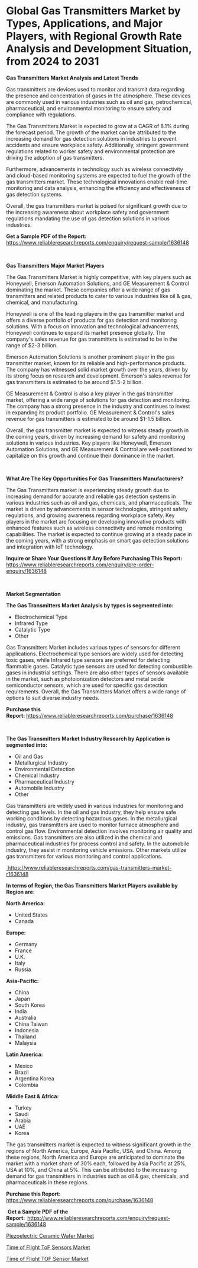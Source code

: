 <p><h1>Global Gas Transmitters Market by Types, Applications, and Major Players, with Regional Growth Rate Analysis and Development Situation, from 2024 to 2031</h1></p><p><strong>Gas Transmitters Market Analysis and Latest Trends</strong></p>
<p><p>Gas transmitters are devices used to monitor and transmit data regarding the presence and concentration of gases in the atmosphere. These devices are commonly used in various industries such as oil and gas, petrochemical, pharmaceutical, and environmental monitoring to ensure safety and compliance with regulations.</p><p>The Gas Transmitters Market is expected to grow at a CAGR of 8.1% during the forecast period. The growth of the market can be attributed to the increasing demand for gas detection solutions in industries to prevent accidents and ensure workplace safety. Additionally, stringent government regulations related to worker safety and environmental protection are driving the adoption of gas transmitters.</p><p>Furthermore, advancements in technology such as wireless connectivity and cloud-based monitoring systems are expected to fuel the growth of the gas transmitters market. These technological innovations enable real-time monitoring and data analysis, enhancing the efficiency and effectiveness of gas detection systems.</p><p>Overall, the gas transmitters market is poised for significant growth due to the increasing awareness about workplace safety and government regulations mandating the use of gas detection solutions in various industries.</p></p>
<p><strong>Get a Sample PDF of the Report:&nbsp;</strong> <a href="https://www.reliableresearchreports.com/enquiry/request-sample/1636148">https://www.reliableresearchreports.com/enquiry/request-sample/1636148</a></p>
<p>&nbsp;</p>
<p><strong>Gas Transmitters Major Market Players</strong></p>
<p><p>The Gas Transmitters Market is highly competitive, with key players such as Honeywell, Emerson Automation Solutions, and GE Measurement & Control dominating the market. These companies offer a wide range of gas transmitters and related products to cater to various industries like oil & gas, chemical, and manufacturing.</p><p>Honeywell is one of the leading players in the gas transmitter market and offers a diverse portfolio of products for gas detection and monitoring solutions. With a focus on innovation and technological advancements, Honeywell continues to expand its market presence globally. The company's sales revenue for gas transmitters is estimated to be in the range of $2-3 billion.</p><p>Emerson Automation Solutions is another prominent player in the gas transmitter market, known for its reliable and high-performance products. The company has witnessed solid market growth over the years, driven by its strong focus on research and development. Emerson's sales revenue for gas transmitters is estimated to be around $1.5-2 billion.</p><p>GE Measurement & Control is also a key player in the gas transmitter market, offering a wide range of solutions for gas detection and monitoring. The company has a strong presence in the industry and continues to invest in expanding its product portfolio. GE Measurement & Control's sales revenue for gas transmitters is estimated to be around $1-1.5 billion.</p><p>Overall, the gas transmitter market is expected to witness steady growth in the coming years, driven by increasing demand for safety and monitoring solutions in various industries. Key players like Honeywell, Emerson Automation Solutions, and GE Measurement & Control are well-positioned to capitalize on this growth and continue their dominance in the market.</p></p>
<p>&nbsp;</p>
<p><strong>What Are The Key Opportunities For Gas Transmitters Manufacturers?</strong></p>
<p><p>The Gas Transmitters market is experiencing steady growth due to increasing demand for accurate and reliable gas detection systems in various industries such as oil and gas, chemicals, and pharmaceuticals. The market is driven by advancements in sensor technologies, stringent safety regulations, and growing awareness regarding workplace safety. Key players in the market are focusing on developing innovative products with enhanced features such as wireless connectivity and remote monitoring capabilities. The market is expected to continue growing at a steady pace in the coming years, with a strong emphasis on smart gas detection solutions and integration with IoT technology.</p></p>
<p><strong>Inquire or Share Your Questions If Any Before Purchasing This Report:</strong> <a href="https://www.reliableresearchreports.com/enquiry/pre-order-enquiry/1636148">https://www.reliableresearchreports.com/enquiry/pre-order-enquiry/1636148</a></p>
<p>&nbsp;</p>
<p><strong>Market Segmentation</strong></p>
<p><strong>The Gas Transmitters Market Analysis by types is segmented into:</strong></p>
<p><ul><li>Electrochemical Type</li><li>Infrared Type</li><li>Catalytic Type</li><li>Other</li></ul></p>
<p><p>Gas Transmitters Market includes various types of sensors for different applications. Electrochemical type sensors are widely used for detecting toxic gases, while Infrared type sensors are preferred for detecting flammable gases. Catalytic type sensors are used for detecting combustible gases in industrial settings. There are also other types of sensors available in the market, such as photoionization detectors and metal oxide semiconductor sensors, which are used for specific gas detection requirements. Overall, the Gas Transmitters Market offers a wide range of options to suit diverse industry needs.</p></p>
<p><strong>Purchase this Report:&nbsp;</strong><a href="https://www.reliableresearchreports.com/purchase/1636148">https://www.reliableresearchreports.com/purchase/1636148</a></p>
<p>&nbsp;</p>
<p><strong>The Gas Transmitters Market Industry Research by Application is segmented into:</strong></p>
<p><ul><li>Oil and Gas</li><li>Metallurgical Industry</li><li>Environmental Detection</li><li>Chemical Industry</li><li>Pharmaceutical Industry</li><li>Automobile Industry</li><li>Other</li></ul></p>
<p><p>Gas transmitters are widely used in various industries for monitoring and detecting gas levels. In the oil and gas industry, they help ensure safe working conditions by detecting hazardous gases. In the metallurgical industry, gas transmitters are used to monitor furnace atmosphere and control gas flow. Environmental detection involves monitoring air quality and emissions. Gas transmitters are also utilized in the chemical and pharmaceutical industries for process control and safety. In the automobile industry, they assist in monitoring vehicle emissions. Other markets utilize gas transmitters for various monitoring and control applications.</p></p>
<p><a href="https://www.reliableresearchreports.com/gas-transmitters-market-r1636148">&nbsp;https://www.reliableresearchreports.com/gas-transmitters-market-r1636148</a></p>
<p><strong>In terms of Region, the Gas Transmitters Market Players available by Region are:</strong></p>
<p>
    <p> <strong> North America: </strong>
        <ul>
            <li>United States</li>
            <li>Canada</li>
        </ul>
        </p> 
    <p> <strong> Europe: </strong>
        <ul>
            <li>Germany</li>
            <li>France</li>
            <li>U.K.</li>
            <li>Italy</li>
            <li>Russia</li>
        </ul>
        </p> 
    <p> <strong> Asia-Pacific: </strong>
        <ul>
            <li>China</li>
            <li>Japan</li>
            <li>South Korea</li>
            <li>India</li>
            <li>Australia</li>
            <li>China Taiwan</li>
            <li>Indonesia</li>
            <li>Thailand</li>
            <li>Malaysia</li>
        </ul>
        </p> 
    <p> <strong> Latin America: </strong>
        <ul>
            <li>Mexico</li>
            <li>Brazil</li>
            <li>Argentina Korea</li>
            <li>Colombia</li>
        </ul>
        </p> 
    <p> <strong> Middle East & Africa: </strong>
        <ul>
            <li>Turkey</li>
            <li>Saudi</li>
            <li>Arabia</li>
            <li>UAE</li>
            <li>Korea</li>
        </ul>
    </p>
    </p>
<p><p>The gas transmitters market is expected to witness significant growth in the regions of North America, Europe, Asia Pacific, USA, and China. Among these regions, North America and Europe are anticipated to dominate the market with a market share of 30% each, followed by Asia Pacific at 25%, USA at 10%, and China at 5%. This can be attributed to the increasing demand for gas transmitters in industries such as oil & gas, chemicals, and pharmaceuticals in these regions.</p></p>
<p><strong>Purchase this Report: </strong><a href="https://www.reliableresearchreports.com/purchase/1636148">https://www.reliableresearchreports.com/purchase/1636148</a></p>
<p>&nbsp;<strong>Get a Sample PDF of the Report:&nbsp;&nbsp;</strong><a href="https://www.reliableresearchreports.com/enquiry/request-sample/1636148">https://www.reliableresearchreports.com/enquiry/request-sample/1636148</a></p>
<p><strong></strong></p>
<p><p><a href="https://circular-yam-9b9.notion.site/Piezoelectric-Ceramic-Wafer-Market-Size-Market-Outlook-and-Market-Forecast-2024-to-2031-a3afa32c8b4b4f64a03e0fb99031dda7">Piezoelectric Ceramic Wafer Market</a></p><p><a href="https://copper-carbon-84f.notion.site/Analyzing-Time-of-Flight-ToF-Sensors-Market-Global-Industry-Perspective-and-Forecast-2024-to-2031-321cef57d0654f739ca2c11e9d48afbb">Time of Flight ToF Sensors Market</a></p><p><a href="https://cedar-agate-3da.notion.site/Time-of-Flight-TOF-Sensor-Market-Trends-Forecast-and-Competitive-Analysis-to-2031-5bd65e79ca0740f1bdcedec57e35e5b9">Time of Flight TOF Sensor Market</a></p></p>